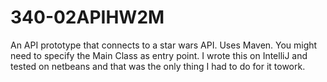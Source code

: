 # 340-02APIHW2M
An API prototype that connects to a star wars API. Uses Maven.
You might need to specify the Main Class as entry point. I wrote this on IntelliJ and tested on netbeans and that was the only thing I had to do for it towork. 
